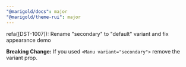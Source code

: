 ```yaml
---
"@marigold/docs": major
"@marigold/theme-rui": major
---
```


refa([DST-1007]): Rename "secondary" to "default" variant and fix appearance demo

**Breaking Change:** If you used `<Manu variant="secondary">` remove the variant prop.
